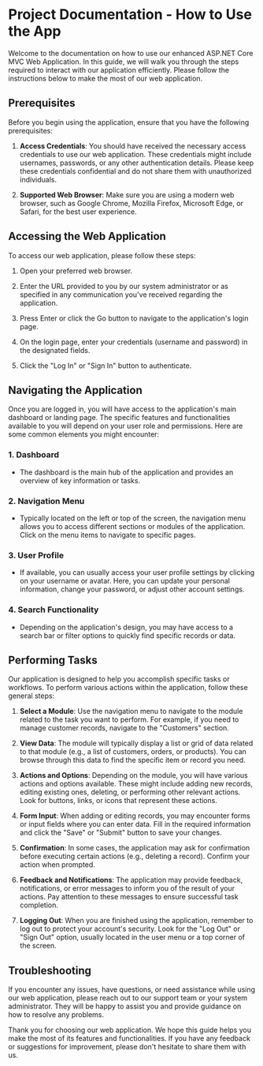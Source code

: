 # Project Documentation - How to Use the App

Welcome to the documentation on how to use our enhanced ASP.NET Core MVC Web Application. In this guide, we will walk you through the steps required to interact with our application efficiently. Please follow the instructions below to make the most of our web application.

## Prerequisites

Before you begin using the application, ensure that you have the following prerequisites:

1. **Access Credentials**: You should have received the necessary access credentials to use our web application. These credentials might include usernames, passwords, or any other authentication details. Please keep these credentials confidential and do not share them with unauthorized individuals.

2. **Supported Web Browser**: Make sure you are using a modern web browser, such as Google Chrome, Mozilla Firefox, Microsoft Edge, or Safari, for the best user experience.

## Accessing the Web Application

To access our web application, please follow these steps:

1. Open your preferred web browser.

2. Enter the URL provided to you by our system administrator or as specified in any communication you've received regarding the application.

3. Press Enter or click the Go button to navigate to the application's login page.

4. On the login page, enter your credentials (username and password) in the designated fields.

5. Click the "Log In" or "Sign In" button to authenticate.

## Navigating the Application

Once you are logged in, you will have access to the application's main dashboard or landing page. The specific features and functionalities available to you will depend on your user role and permissions. Here are some common elements you might encounter:

### 1. Dashboard
- The dashboard is the main hub of the application and provides an overview of key information or tasks.

### 2. Navigation Menu
- Typically located on the left or top of the screen, the navigation menu allows you to access different sections or modules of the application. Click on the menu items to navigate to specific pages.

### 3. User Profile
- If available, you can usually access your user profile settings by clicking on your username or avatar. Here, you can update your personal information, change your password, or adjust other account settings.

### 4. Search Functionality
- Depending on the application's design, you may have access to a search bar or filter options to quickly find specific records or data.

## Performing Tasks

Our application is designed to help you accomplish specific tasks or workflows. To perform various actions within the application, follow these general steps:

1. **Select a Module**: Use the navigation menu to navigate to the module related to the task you want to perform. For example, if you need to manage customer records, navigate to the "Customers" section.

2. **View Data**: The module will typically display a list or grid of data related to that module (e.g., a list of customers, orders, or products). You can browse through this data to find the specific item or record you need.

3. **Actions and Options**: Depending on the module, you will have various actions and options available. These might include adding new records, editing existing ones, deleting, or performing other relevant actions. Look for buttons, links, or icons that represent these actions.

4. **Form Input**: When adding or editing records, you may encounter forms or input fields where you can enter data. Fill in the required information and click the "Save" or "Submit" button to save your changes.

5. **Confirmation**: In some cases, the application may ask for confirmation before executing certain actions (e.g., deleting a record). Confirm your action when prompted.

6. **Feedback and Notifications**: The application may provide feedback, notifications, or error messages to inform you of the result of your actions. Pay attention to these messages to ensure successful task completion.

7. **Logging Out**: When you are finished using the application, remember to log out to protect your account's security. Look for the "Log Out" or "Sign Out" option, usually located in the user menu or a top corner of the screen.

## Troubleshooting

If you encounter any issues, have questions, or need assistance while using our web application, please reach out to our support team or your system administrator. They will be happy to assist you and provide guidance on how to resolve any problems.

Thank you for choosing our web application. We hope this guide helps you make the most of its features and functionalities. If you have any feedback or suggestions for improvement, please don't hesitate to share them with us.

